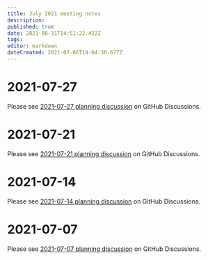 ```yaml
---
title: July 2021 meeting notes
description: 
published: true
date: 2021-08-31T14:51:22.422Z
tags: 
editor: markdown
dateCreated: 2021-07-06T14:04:30.677Z
---
```


# 2021-07-27
Please see [2021-07-27 planning discussion](https://github.com/centerofci/mathesar/discussions/490) on GitHub Discussions.

# 2021-07-21

Please see [2021-07-21 planning discussion](https://github.com/centerofci/mathesar/discussions/461) on GitHub Discussions.

# 2021-07-14

Please see [2021-07-14 planning discussion](https://github.com/centerofci/mathesar/discussions/361) on GitHub Discussions.

# 2021-07-07

Please see [2021-07-07 planning discussion](https://github.com/centerofci/mathesar/discussions/336) on GitHub Discussions.
